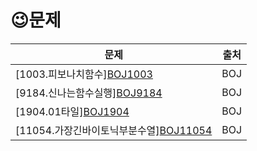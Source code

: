 # 	&#128521;문제


| 문제                                                         | 출처 |
| ------------------------------------------------------------ | ---- |
| [1003.피보나치함수][BOJ1003](https://www.acmicpc.net/problem/1003) | BOJ  |
| [9184.신나는함수실행][BOJ9184](https://www.acmicpc.net/problem/9184) | BOJ  |
| [1904.01타일][BOJ1904](https://www.acmicpc.net/problem/1904) | BOJ  |
| [11054.가장긴바이토닉부분수열][BOJ11054](https://www.acmicpc.net/problem/11054) | BOJ  |



